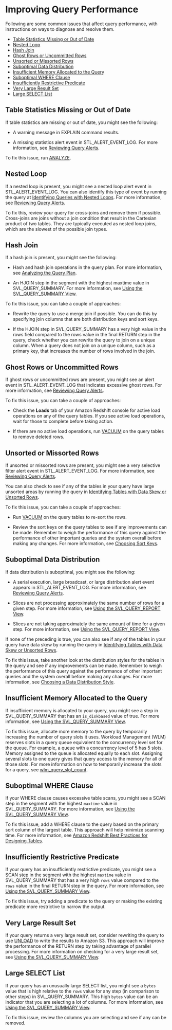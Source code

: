 # Improving Query Performance<a name="query-performance-improvement-opportunities"></a>

Following are some common issues that affect query performance, with instructions on ways to diagnose and resolve them\.


+ [Table Statistics Missing or Out of Date](#table-statistics-missing-or-out-of-date)
+ [Nested Loop](#nested-loop)
+ [Hash Join](#hash-join)
+ [Ghost Rows or Uncommitted Rows](#ghost-rows-or-uncommitted-rows)
+ [Unsorted or Missorted Rows](#unsorted-or-mis-sorted-rows)
+ [Suboptimal Data Distribution](#suboptimal-data-distribution)
+ [Insufficient Memory Allocated to the Query](#insufficient-memory-allocated-to-the-query)
+ [Suboptimal WHERE Clause](#suboptimal-WHERE-clause)
+ [Insufficiently Restrictive Predicate](#insufficiently-restrictive-predicate)
+ [Very Large Result Set](#very-large-result-set)
+ [Large SELECT List](#large-SELECT-list)

## Table Statistics Missing or Out of Date<a name="table-statistics-missing-or-out-of-date"></a>

If table statistics are missing or out of date, you might see the following:

+ A warning message in EXPLAIN command results\.

+ A missing statistics alert event in STL\_ALERT\_EVENT\_LOG\. For more information, see [Reviewing Query Alerts](c-reviewing-query-alerts.md)\.

To fix this issue, run [ANALYZE](r_ANALYZE.md)\.

## Nested Loop<a name="nested-loop"></a>

If a nested loop is present, you might see a nested loop alert event in STL\_ALERT\_EVENT\_LOG\. You can also identify this type of event by running the query at [Identifying Queries with Nested Loops](diagnostic-queries-for-query-tuning.md#identify-queries-with-nested-loops)\. For more information, see [Reviewing Query Alerts](c-reviewing-query-alerts.md)\.

To fix this, review your query for cross\-joins and remove them if possible\. Cross\-joins are joins without a join condition that result in the Cartesian product of two tables\. They are typically executed as nested loop joins, which are the slowest of the possible join types\.

## Hash Join<a name="hash-join"></a>

If a hash join is present, you might see the following:

+ Hash and hash join operations in the query plan\. For more information, see [Analyzing the Query Plan](c-analyzing-the-query-plan.md)\.

+ An HJOIN step in the segment with the highest maxtime value in SVL\_QUERY\_SUMMARY\. For more information, see [Using the SVL\_QUERY\_SUMMARY View](using-SVL-Query-Summary.md)\.

To fix this issue, you can take a couple of approaches:

+ Rewrite the query to use a merge join if possible\. You can do this by specifying join columns that are both distribution keys and sort keys\.

+ If the HJOIN step in SVL\_QUERY\_SUMMARY has a very high value in the rows field compared to the rows value in the final RETURN step in the query, check whether you can rewrite the query to join on a unique column\. When a query does not join on a unique column, such as a primary key, that increases the number of rows involved in the join\.

## Ghost Rows or Uncommitted Rows<a name="ghost-rows-or-uncommitted-rows"></a>

If ghost rows or uncommitted rows are present, you might see an alert event in STL\_ALERT\_EVENT\_LOG that indicates excessive ghost rows\. For more information, see [Reviewing Query Alerts](c-reviewing-query-alerts.md)\.

To fix this issue, you can take a couple of approaches:

+ Check the **Loads** tab of your Amazon Redshift console for active load operations on any of the query tables\. If you see active load operations, wait for those to complete before taking action\.

+ If there are no active load operations, run [VACUUM](r_VACUUM_command.md) on the query tables to remove deleted rows\.

## Unsorted or Missorted Rows<a name="unsorted-or-mis-sorted-rows"></a>

If unsorted or missorted rows are present, you might see a very selective filter alert event in STL\_ALERT\_EVENT\_LOG\. For more information, see [Reviewing Query Alerts](c-reviewing-query-alerts.md)\.

You can also check to see if any of the tables in your query have large unsorted areas by running the query in [Identifying Tables with Data Skew or Unsorted Rows](diagnostic-queries-for-query-tuning.md#identify-tables-with-data-skew-or-unsorted-rows)\.

To fix this issue, you can take a couple of approaches:

+ Run [VACUUM](r_VACUUM_command.md) on the query tables to re\-sort the rows\.

+ Review the sort keys on the query tables to see if any improvements can be made\. Remember to weigh the performance of this query against the performance of other important queries and the system overall before making any changes\. For more information, see [Choosing Sort Keys](t_Sorting_data.md)\.

## Suboptimal Data Distribution<a name="suboptimal-data-distribution"></a>

If data distribution is suboptimal, you might see the following:

+ A serial execution, large broadcast, or large distribution alert event appears in STL\_ALERT\_EVENT\_LOG\. For more information, see [Reviewing Query Alerts](c-reviewing-query-alerts.md)\.

+ Slices are not processing approximately the same number of rows for a given step\. For more information, see [Using the SVL\_QUERY\_REPORT View](using-SVL-Query-Report.md)\.

+ Slices are not taking approximately the same amount of time for a given step\. For more information, see [Using the SVL\_QUERY\_REPORT View](using-SVL-Query-Report.md)\.

If none of the preceding is true, you can also see if any of the tables in your query have data skew by running the query in [Identifying Tables with Data Skew or Unsorted Rows](diagnostic-queries-for-query-tuning.md#identify-tables-with-data-skew-or-unsorted-rows)\.

To fix this issue, take another look at the distribution styles for the tables in the query and see if any improvements can be made\. Remember to weigh the performance of this query against the performance of other important queries and the system overall before making any changes\. For more information, see [Choosing a Data Distribution Style](t_Distributing_data.md)\.

## Insufficient Memory Allocated to the Query<a name="insufficient-memory-allocated-to-the-query"></a>

If insufficient memory is allocated to your query, you might see a step in SVL\_QUERY\_SUMMARY that has an `is_diskbased` value of true\. For more information, see [Using the SVL\_QUERY\_SUMMARY View](using-SVL-Query-Summary.md)\.

To fix this issue, allocate more memory to the query by temporarily increasing the number of query slots it uses\. Workload Management \(WLM\) reserves slots in a query queue equivalent to the concurrency level set for the queue\. For example, a queue with a concurrency level of 5 has 5 slots\. Memory assigned to the queue is allocated equally to each slot\. Assigning several slots to one query gives that query access to the memory for all of those slots\. For more information on how to temporarily increase the slots for a query, see [wlm\_query\_slot\_count](r_wlm_query_slot_count.md)\.

## Suboptimal WHERE Clause<a name="suboptimal-WHERE-clause"></a>

If your WHERE clause causes excessive table scans, you might see a SCAN step in the segment with the highest `maxtime` value in SVL\_QUERY\_SUMMARY\. For more information, see [Using the SVL\_QUERY\_SUMMARY View](using-SVL-Query-Summary.md)\.

To fix this issue, add a WHERE clause to the query based on the primary sort column of the largest table\. This approach will help minimize scanning time\. For more information, see [Amazon Redshift Best Practices for Designing Tables](c_designing-tables-best-practices.md)\.

## Insufficiently Restrictive Predicate<a name="insufficiently-restrictive-predicate"></a>

If your query has an insufficiently restrictive predicate, you might see a SCAN step in the segment with the highest `maxtime` value in SVL\_QUERY\_SUMMARY that has a very high `rows` value compared to the `rows` value in the final RETURN step in the query\. For more information, see [Using the SVL\_QUERY\_SUMMARY View](using-SVL-Query-Summary.md)\.

To fix this issue, try adding a predicate to the query or making the existing predicate more restrictive to narrow the output\.

## Very Large Result Set<a name="very-large-result-set"></a>

If your query returns a very large result set, consider rewriting the query to use [UNLOAD](r_UNLOAD.md) to write the results to Amazon S3\. This approach will improve the performance of the RETURN step by taking advantage of parallel processing\. For more information on checking for a very large result set, see [Using the SVL\_QUERY\_SUMMARY View](using-SVL-Query-Summary.md)\.

## Large SELECT List<a name="large-SELECT-list"></a>

If your query has an unusually large SELECT list, you might see a `bytes` value that is high relative to the `rows` value for any step \(in comparison to other steps\) in SVL\_QUERY\_SUMMARY\. This high `bytes` value can be an indicator that you are selecting a lot of columns\. For more information, see [Using the SVL\_QUERY\_SUMMARY View](using-SVL-Query-Summary.md)\.

To fix this issue, review the columns you are selecting and see if any can be removed\.